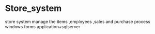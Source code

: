# Store_system
 store system manage the items ,employees ,sales and purchase process windows forms application+sqlserver
